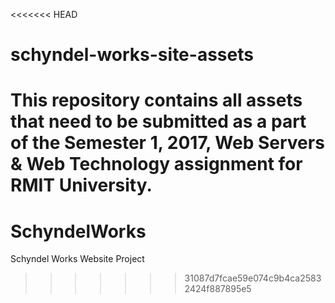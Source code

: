 <<<<<<< HEAD
# schyndel-works-site-assets
This repository contains all assets that need to be submitted as a part of the Semester 1, 2017, Web Servers &amp; Web Technology assignment for RMIT University.
=======
# SchyndelWorks
Schyndel Works Website Project
>>>>>>> 31087d7fcae59e074c9b4ca25832424f887895e5
